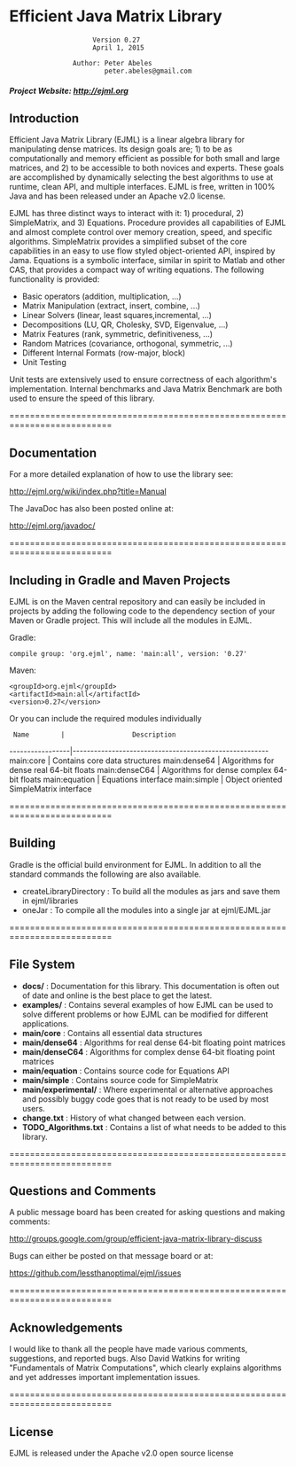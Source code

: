 # Efficient Java Matrix Library

                         Version 0.27
                         April 1, 2015

                    Author: Peter Abeles
                            peter.abeles@gmail.com 

#####  Project Website: http://ejml.org

## Introduction

Efficient Java Matrix Library (EJML) is a linear algebra library for manipulating dense matrices. Its design goals are; 1) to be as computationally and memory efficient as possible for both small and large matrices, and 2) to be accessible to both novices and experts. These goals are accomplished by dynamically selecting the best algorithms to use at runtime, clean API, and multiple interfaces. EJML is free, written in 100% Java and has been released under an Apache v2.0 license.

EJML has three distinct ways to interact with it: 1) procedural, 2) SimpleMatrix, and 3) Equations. Procedure provides all capabilities of EJML and almost complete control over memory creation, speed, and specific algorithms. SimpleMatrix provides a simplified subset of the core capabilities in an easy to use flow styled object-oriented API, inspired by Jama. Equations is a symbolic interface, similar in spirit to Matlab and other CAS, that provides a compact way of writing equations.
The following functionality is provided:

* Basic operators (addition, multiplication, ...)
* Matrix Manipulation (extract, insert, combine, ...)
* Linear Solvers (linear, least squares,incremental, ...)
* Decompositions (LU, QR, Cholesky, SVD, Eigenvalue, ...)
* Matrix Features (rank, symmetric, definitiveness, ...)
* Random Matrices (covariance, orthogonal, symmetric, ...)
* Different Internal Formats (row-major, block)
* Unit Testing

Unit tests are extensively used to ensure correctness of each algorithm's implementation.  Internal benchmarks and Java Matrix Benchmark are both used to ensure the speed of this library.

==========================================================================
## Documentation

For a more detailed explanation of how to use the library see:

http://ejml.org/wiki/index.php?title=Manual

The JavaDoc has also been posted online at:

http://ejml.org/javadoc/

==========================================================================
## Including in Gradle and Maven Projects

EJML is on the Maven central repository and can easily be included in projects by adding the following code to the dependency section of your Maven or Gradle project.  This will include all the modules in EJML.

Gradle:
```
compile group: 'org.ejml', name: 'main:all', version: '0.27'
```

Maven:
```
<groupId>org.ejml</groupId>
<artifactId>main:all</artifactId>
<version>0.27</version>
```
Or you can include the required modules individually

     Name        |                 Description
-----------------|-------------------------------------------------------
main:core        | Contains core data structures
main:dense64     | Algorithms for dense real 64-bit floats
main:denseC64    | Algorithms for dense complex 64-bit floats
main:equation    | Equations interface
main:simple      | Object oriented SimpleMatrix interface

==========================================================================
## Building

Gradle is the official build environment for EJML.  In addition to all the standard commands the following are also available.

* createLibraryDirectory : To build all the modules as jars and save them in ejml/libraries
* oneJar : To compile all the modules into a single jar at ejml/EJML.jar

==========================================================================
## File System

* **docs/** :
         Documentation for this library. This documentation is often out of date and online is the best place to get the latest.
* **examples/** :
         Contains several examples of how EJML can be used to solve different problems or how EJML can be modified for different applications.
* **main/core** :
         Contains all essential data structures
* **main/dense64** :
         Algorithms for real dense 64-bit floating point matrices
* **main/denseC64** :
         Algorithms for complex dense 64-bit floating point matrices
* **main/equation** :
         Contains source code for Equations API
* **main/simple** :
         Contains source code for SimpleMatrix
* **main/experimental/** :
         Where experimental or alternative approaches and possibly buggy code goes that is not ready to be used by most users.
* **change.txt** :
         History of what changed between each version.
* **TODO_Algorithms.txt** :
         Contains a list of what needs to be added to this library.

==========================================================================
## Questions and Comments

A public message board has been created for asking questions and making comments:

http://groups.google.com/group/efficient-java-matrix-library-discuss

Bugs can either be posted on that message board or at:

https://github.com/lessthanoptimal/ejml/issues

==========================================================================
## Acknowledgements

I would like to thank all the people have made various comments, suggestions, and reported bugs.  Also David Watkins
for writing "Fundamentals of Matrix Computations", which clearly explains algorithms and yet addresses important
implementation issues.

==========================================================================
## License

EJML is released under the Apache v2.0 open source license

